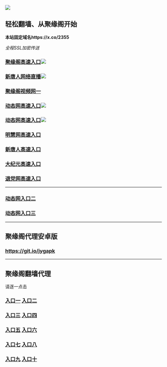 
![](https://raw.githubusercontent.com/hao369/a/master/j.jpg)



## 轻松翻墙、从聚缘阁开始

**本站固定域名https://x.co/2355**

_全程SSL加密传送_

### [聚缘阁高速入口]( https://qi77rpnuz5.execute-api.us-east-2.amazonaws.com/ere43535)![](https://raw.githubusercontent.com/hao369/a/master/jyg.gif)

### [新唐人网络直播](https://popjnh4ldd.execute-api.ap-northeast-1.amazonaws.com/erwrwtyu5)![](https://raw.githubusercontent.com/hao369/a/master/jygtj.gif)

### [聚缘阁视频网一]( https://ffs074obq9.execute-api.us-east-2.amazonaws.com/trtey43646)

### [动态网高速入口](https://rtyfcxozm8.execute-api.us-east-2.amazonaws.com/tetey4677/?id=2)![](https://raw.githubusercontent.com/hao369/a/master/jygtj.gif)

### [动态网高速入口](https://x.co/hao369tv)![](https://raw.githubusercontent.com/hao369/a/master/jygdl.gif)

### [明慧网高速入口](https://rtyfcxozm8.execute-api.us-east-2.amazonaws.com/tetey4677/?id=3)

### [新唐人高速入口](https://rtyfcxozm8.execute-api.us-east-2.amazonaws.com/tetey4677/?id=5)

### [大纪元高速入口](https://rtyfcxozm8.execute-api.us-east-2.amazonaws.com/tetey4677/?id=7)

### [退党网高速入口](https://rtyfcxozm8.execute-api.us-east-2.amazonaws.com/tetey4677/?id=8)


***

### [动态网入口二](https://x.co/ddg)

### [动态网入口三]( https://x.co/ddf)



***



##  聚缘阁代理安卓版

### https://git.io/jygapk


***


## 聚缘阁翻墙代理 

请逐一点击

### **[入口一](https://f5jfy2vrvd.execute-api.ap-northeast-2.amazonaws.com/325267)** **[入口二]( https://ey60eln670.execute-api.ap-northeast-2.amazonaws.com/968852f53)**


### **[入口三](https://s3-ap-southeast-1.amazonaws.com/jyg4/jyg.html)**  **[入口四](https://s3-ap-northeast-1.amazonaws.com/jyg9/jyg.html)**

### **[入口五](https://s3.ap-south-1.amazonaws.com/jyg5/jyg.html)**  **[入口六](https://s3-us-west-2.amazonaws.com/jyg7/jyg.html)**


###  **[入口七](https://s3-us-west-1.amazonaws.com/jyg6/jyg.html)**  **[入口八](https://s3-eu-west-1.amazonaws.com/jyg8/jyg.html)**


###  **[入口九](https://s3.eu-central-1.amazonaws.com/jyg3/jyg.html)**  **[入口十](https://s3-ap-southeast-2.amazonaws.com/jyg1/jyg.html)**




